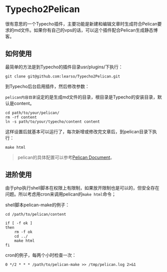 # Typecho2Pelican

很有意思的一个Typecho插件，主要功能是新建和编辑文章时生成符合Pelican要求的md文件。如果你有自己的vps的话，可以这个插件配合Pelican生成静态博客。

## 如何使用

最简单的方法是到Typecho的插件目录usr/plugins/下执行：
```
git clone git@github.com:learso/Typecho2Pelican.git
```

到Typecho后台启用插件，然后修改参数：

`pelican内容目录`设定的是生成md文件的目录，根目录是Typecho的安装目录，默认是content。
```
cd path/to/your/pelican/
rm -rf content
ln -s path/to/your/typecho/content content
```
这样设置后就基本可以运行了，每次新增或修改完文章后，到pelican目录下执行：
```
make html
```

> pelican的具体配置可以参考[Pelican Document](http://docs.getpelican.com/en/3.6.3/)。

## 进阶使用

由于php执行shell脚本在权限上有限制，如果放开限制也是可以的，但安全存在问题。所以考虑用cron来调用pelican的`make html`命令；

shell脚本pelican-make的例子：
```
cd /path/to/pelican/content

if [ -f ok ]
then
    rm -f ok
    cd ../
    make html
fi
```

cron的例子，每两个小时检查一次：
```
0 */2 * * * /path/to/pelican-make >> /tmp/pelican.log 2>&1
```
